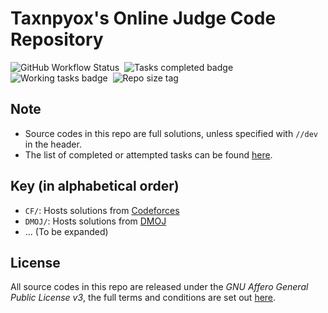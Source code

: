 # Taxnpyox's Online Judge Code Repository
![GitHub Workflow Status](https://img.shields.io/github/workflow/status/tanxpyox/oj/Task%20Census/master?label=Task%20Census&logo=github&style=for-the-badge)&nbsp;
![Tasks completed badge](https://img.shields.io/endpoint?color=yellow&label=Completed&style=for-the-badge&url=https%3A%2F%2Fraw.githubusercontent.com%2Ftanxpyox%2Foj%2Fmanifest%2Fcompleted.json)&nbsp;
![Working tasks badge](https://img.shields.io/endpoint?label=Working&style=for-the-badge&url=https%3A%2F%2Fraw.githubusercontent.com%2Ftanxpyox%2Foj%2Fmanifest%2Fip.json)&nbsp;
![Repo size tag](https://img.shields.io/github/languages/code-size/tanxpyox/oj?color=purple&style=for-the-badge)

## Note
* Source codes in this repo are full solutions, unless specified with `//dev` in the header.
* The list of completed or attempted tasks can be found [here](https://github.com/tanxpyox/oj/blob/manifest/manifest.yml).

## Key (in alphabetical order)
* `CF/`: Hosts solutions from [Codeforces](https://codeforces.com)
* `DMOJ/`: Hosts solutions from [DMOJ](https://dmoj.ca)
* ... (To be expanded)

## License
All source codes in this repo are released under the *GNU Affero General Public License v3*, the full terms and conditions are set out [here](LICENSE).
